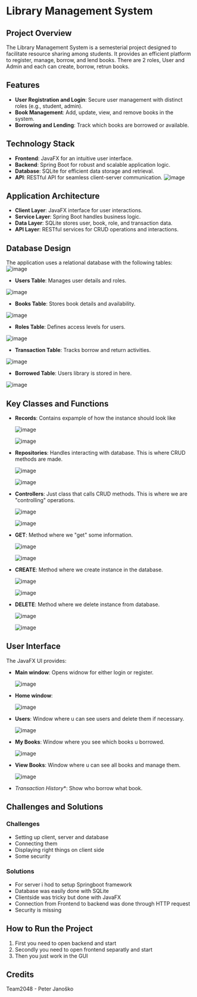 # Library Management System

## Project Overview
The Library Management System is a semesterial project designed to facilitate resource sharing among students. It provides an efficient platform to register, manage, borrow, and lend books. There are 2 roles, User and Admin and each can create, borrow, retrun books.

## Features
- **User Registration and Login**: Secure user management with distinct roles (e.g., student, admin).
- **Book Management**: Add, update, view, and remove books in the system.
- **Borrowing and Lending**: Track which books are borrowed or available.

## Technology Stack
- **Frontend**: JavaFX for an intuitive user interface.
- **Backend**: Spring Boot for robust and scalable application logic.
- **Database**: SQLite for efficient data storage and retrieval.
- **API**: RESTful API for seamless client-server communication.
![image](https://github.com/user-attachments/assets/d066696b-1413-4fa4-9d05-20dfefda975a)


## Application Architecture
- **Client Layer**: JavaFX interface for user interactions.
- **Service Layer**: Spring Boot handles business logic.
- **Data Layer**: SQLite stores user, book, role, and transaction data.
- **API Layer**: RESTful services for CRUD operations and interactions.

## Database Design
The application uses a relational database with the following tables:
![image](https://github.com/user-attachments/assets/a12aae04-5d9d-44bc-a2c2-64b5aeb8372d)

- **Users Table**: Manages user details and roles.
  
![image](https://github.com/user-attachments/assets/660a675b-5b74-455a-a632-5a8595e8b2e2)

- **Books Table**: Stores book details and availability.

![image](https://github.com/user-attachments/assets/0abbd2fa-5a95-41ae-b602-2dbdb94b1cde)

- **Roles Table**: Defines access levels for users.
  
![image](https://github.com/user-attachments/assets/95c0acb8-1a5f-434f-8dc8-200992d7e728)

- **Transaction Table**: Tracks borrow and return activities.
  
![image](https://github.com/user-attachments/assets/ca4a4ff4-8d93-4f44-a055-bc7ec1292f03)

- **Borrowed Table**: Users library is stored in here.
  
![image](https://github.com/user-attachments/assets/a5c12e38-a734-4ce5-bab5-a9ea7d4548ca)


## Key Classes and Functions
- **Records**: Contains expample of how the instance should look like
  
  ![image](https://github.com/user-attachments/assets/e7e11ce2-1a5b-48e3-968c-974c891eb04d)

  ![image](https://github.com/user-attachments/assets/3e391017-ab12-469a-a596-d857cb70d8a6)

- **Repositories**: Handles interacting with database. This is where CRUD methods are made.

  ![image](https://github.com/user-attachments/assets/d7b692bf-13b0-4136-ad05-651907aa6274)

  ![image](https://github.com/user-attachments/assets/9eca9c96-5850-46bf-8b80-8b6202a102cf)

- **Controllers**: Just class that calls CRUD methods. This is where we are "controlling" operations.

  ![image](https://github.com/user-attachments/assets/9eb32e97-864e-409a-b3ed-d30b48eba7c6)

  ![image](https://github.com/user-attachments/assets/551d8eaf-e581-45b1-8c42-36616173105b)


- **GET**: Method where we "get" some information.

  ![image](https://github.com/user-attachments/assets/a0691f03-afe6-443c-a929-fd5a4887b69f)

  ![image](https://github.com/user-attachments/assets/9028e05b-843b-4588-ac35-96ed2c23f0ce)


- **CREATE**: Method where we create instance in the database.

  ![image](https://github.com/user-attachments/assets/e3db299b-9b28-43e9-be8d-64d7dbfe943d)

  ![image](https://github.com/user-attachments/assets/0c332b21-d62c-48f1-a7c9-db07d95bfd13)


- **DELETE**: Method where we delete instance from database.

  ![image](https://github.com/user-attachments/assets/5b3eea90-c4d0-4113-82b3-2886d3fed2f9)

  ![image](https://github.com/user-attachments/assets/507f2c13-3620-438a-b815-63b4b9d659da)



## User Interface
The JavaFX UI provides:
- **Main window**: Opens widnow for either login or register.

  ![image](https://github.com/user-attachments/assets/32480366-1eae-49a4-8d48-f7e094174911)

- **Home window**:

  ![image](https://github.com/user-attachments/assets/b6efe679-f381-4800-95bb-90349f7c6d4a)

- **Users**: Window where u can see users and delete them if necessary.

  ![image](https://github.com/user-attachments/assets/79c6615b-e17c-4e29-be91-63a9e35c32ca)

- **My Books**: Window where you see which books u borrowed.

  ![image](https://github.com/user-attachments/assets/2de9586f-6f19-4ff4-b43e-99cb83d51168)

- **View Books**: Window where u can see all books and manage them.

  ![image](https://github.com/user-attachments/assets/064b9f57-b71a-4121-9907-fe88f9e764c9)

- *Transaction History**: Show who borrow what book.

  


## Challenges and Solutions
### Challenges
- Setting up client, server and database
- Connecting them
- Displaying right things on client side
- Some security

### Solutions
- For server i hod to setup Springboot framework
- Database was easily done with SQLite
- Clientside was tricky but done with JavaFX
- Connection from Frontend to backend was done through HTTP request
- Security is missing

## How to Run the Project
1. First you need to open backend and start
2. Secondly you need to open frontend separatly and start
3. Then you just work in the GUI

## Credits
Team2048 - Peter Janoško
